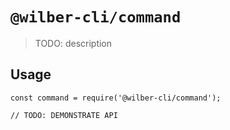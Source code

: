 # `@wilber-cli/command`

> TODO: description

## Usage

```
const command = require('@wilber-cli/command');

// TODO: DEMONSTRATE API
```
